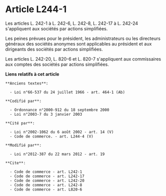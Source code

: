 # Article L244-1

Les articles L. 242-1 à L. 242-6, L. 242-8, L. 242-17 à L. 242-24 s'appliquent aux sociétés par actions simplifiées. 

Les peines prévues pour le président, les administrateurs ou les directeurs généraux des sociétés anonymes sont applicables
au président et aux dirigeants des sociétés par actions simplifiées. 

Les articles L. 242-20, L. 820-6 et L. 820-7 s'appliquent aux commissaires aux comptes des sociétés par actions simplifiées.

**Liens relatifs à cet article**

	**Anciens textes**:

	  - Loi n°66-537 du 24 juillet 1966 - art. 464-1 (Ab)

	**Codifié par**:

	  - Ordonnance n°2000-912 du 18 septembre 2000
	  - Loi n°2003-7 du 3 janvier 2003

	**Cité par**:

	  - Loi n°2002-1062 du 6 août 2002 - art. 14 (V)
	  - Code de commerce. - art. L244-4 (V)

	**Modifié par**:

	  - Loi n°2012-387 du 22 mars 2012 - art. 19

	**Cite**:

	  - Code de commerce - art. L242-1
	  - Code de commerce - art. L242-17
	  - Code de commerce - art. L242-20
	  - Code de commerce - art. L242-8
	  - Code de commerce - art. L820-6

